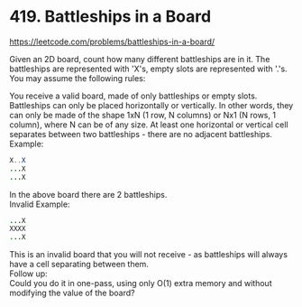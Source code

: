 # 419. Battleships in a Board
https://leetcode.com/problems/battleships-in-a-board/

Given an 2D board, count how many different battleships are in it. The battleships are represented with 'X's, empty slots are represented with '.'s. You may assume the following rules:

You receive a valid board, made of only battleships or empty slots.
Battleships can only be placed horizontally or vertically. In other words, they can only be made of the shape 1xN (1 row, N columns) or Nx1 (N rows, 1 column), where N can be of any size.
At least one horizontal or vertical cell separates between two battleships - there are no adjacent battleships.
Example:  
```java
X..X
...X
...X
```
In the above board there are 2 battleships.  
Invalid Example:  
```java
...X
XXXX
...X
```
This is an invalid board that you will not receive - as battleships will always have a cell separating between them.  
Follow up:   
Could you do it in one-pass, using only O(1) extra memory and without modifying the value of the board?
